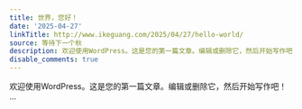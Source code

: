 ```yaml
---
title: 世界，您好！
date: '2025-04-27'
linkTitle: http://www.ikeguang.com/2025/04/27/hello-world/
source: 等待下一个秋
description: 欢迎使用WordPress。这是您的第一篇文章。编辑或删除它，然后开始写作吧！ ...
disable_comments: true
---
```

欢迎使用WordPress。这是您的第一篇文章。编辑或删除它，然后开始写作吧！ ...